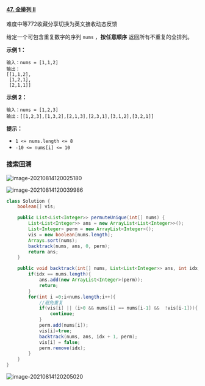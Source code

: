 #### [47. 全排列 II](https://leetcode-cn.com/problems/permutations-ii/)

难度中等772收藏分享切换为英文接收动态反馈

给定一个可包含重复数字的序列 `nums` ，**按任意顺序** 返回所有不重复的全排列。

 

**示例 1：**

```
输入：nums = [1,1,2]
输出：
[[1,1,2],
 [1,2,1],
 [2,1,1]]
```

**示例 2：**

```
输入：nums = [1,2,3]
输出：[[1,2,3],[1,3,2],[2,1,3],[2,3,1],[3,1,2],[3,2,1]]
```

 

**提示：**

- `1 <= nums.length <= 8`
- `-10 <= nums[i] <= 10`

### 搜索回溯

![image-20210814120025180](C:\Users\solfeng\AppData\Roaming\Typora\typora-user-images\image-20210814120025180.png)

![image-20210814120039986](C:\Users\solfeng\AppData\Roaming\Typora\typora-user-images\image-20210814120039986.png)

```java
class Solution {
    boolean[] vis;

    public List<List<Integer>> permuteUnique(int[] nums) {
        List<List<Integer>> ans = new ArrayList<List<Integer>>();
        List<Integer> perm = new ArrayList<Integer>();
        vis = new boolean[nums.length];
        Arrays.sort(nums);
        backtrack(nums, ans, 0, perm);
        return ans;
    }

    public void backtrack(int[] nums, List<List<Integer>> ans, int idx, List<Integer> perm) {
        if(idx == nums.length){
            ans.add(new ArrayList<Integer>(perm));
            return;
        }
        for(int i =0;i<nums.length;i++){
            //避免重复
            if(vis[i] || (i>0 && nums[i] == nums[i-1] &&  !vis[i-1])){
                continue;
            }
            perm.add(nums[i]);
            vis[i]=true;
            backtrack(nums, ans, idx + 1, perm);
            vis[i] = false;
            perm.remove(idx);
        }
    }
}
```

![image-20210814120205020](C:\Users\solfeng\AppData\Roaming\Typora\typora-user-images\image-20210814120205020.png)